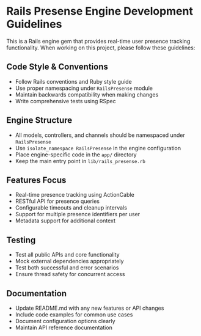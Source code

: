 <!-- Use this file to provide workspace-specific custom instructions to Copilot. For more details, visit https://code.visualstudio.com/docs/copilot/copilot-customization#_use-a-githubcopilotinstructionsmd-file -->

# Rails Presense Engine Development Guidelines

This is a Rails engine gem that provides real-time user presence tracking functionality. When working on this project, please follow these guidelines:

## Code Style & Conventions
- Follow Rails conventions and Ruby style guide
- Use proper namespacing under `RailsPresense` module
- Maintain backwards compatibility when making changes
- Write comprehensive tests using RSpec

## Engine Structure
- All models, controllers, and channels should be namespaced under `RailsPresense`
- Use `isolate_namespace RailsPresense` in the engine configuration
- Place engine-specific code in the `app/` directory
- Keep the main entry point in `lib/rails_presense.rb`

## Features Focus
- Real-time presence tracking using ActionCable
- RESTful API for presence queries
- Configurable timeouts and cleanup intervals
- Support for multiple presence identifiers per user
- Metadata support for additional context

## Testing
- Test all public APIs and core functionality
- Mock external dependencies appropriately
- Test both successful and error scenarios
- Ensure thread safety for concurrent access

## Documentation
- Update README.md with any new features or API changes
- Include code examples for common use cases
- Document configuration options clearly
- Maintain API reference documentation
